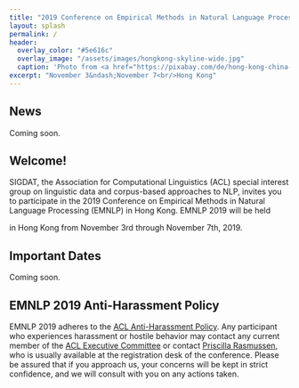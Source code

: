 ```yaml
---
title: "2019 Conference on Empirical Methods in Natural Language Processing"
layout: splash
permalink: /
header:
  overlay_color: "#5e616c"
  overlay_image: "/assets/images/hongkong-skyline-wide.jpg"
  caption: 'Photo from <a href="https://pixabay.com/de/hong-kong-china-nacht-stadtbild-1081704/">Pixabay</a>, CC0 Creative Commons</a>'
excerpt: "November 3&ndash;November 7<br/>Hong Kong"
---
```


<!--
<div class="text-center">
    <span style="font-size: normal;"><i class="fa fa-fw fa-calendar" aria-hidden="true"></i></span><br/>
    <span style="font-weight: bold; font-size: smaller;">
    Tutorials &amp; Workshops : October 31 &amp; November 1<br/>Main Conference : November 2 &ndash; November 4</span>
</div>
--> 

<h2>News</h2>

Coming soon.

<!--
**November 2, 2018**. A PDF version of the conference handbook is also available [online](https://drive.google.com/file/d/1Ya0F3QaMqfACS7sHc9_bcnSfSjhWpumX/view). 
{: .notice--info}

**October 30, 2018**. Due to limited room space at the venue, attendees will need to spread themselves across FOUR rooms for all conference plenary sessions: **Gold Hall**, **Copper Hall**, **Silver Hall**, and **Hall 100**.
{: .notice--info}

**October 30, 2018**. One of the baggage handling companies at Brussels airport is on strike today. As far as we know, only airlines mentioned on [this page](https://www.brusselsairport.be/en/passengers/work-stoppage-at-baggage-handler-aviapartner) are affected but please check with your airport and airline to confirm.
{: .notice--info}

**October 27, 2018**. The conference app is now live! If you already have the Guidebook app on your device, click on "Find Guides" and search for "EMNLP 2018" or scan the [QR code](/participants/#conference-app). Otherwise, click <a href="https://guidebook.com/g/emnlp2018/" target="_blank">here</a>.
{: .notice--info}

**October 26, 2018**. The papers/posters/demos in the [conference schedule](/schedule) are now linked to the corresponding PDFs in the ACL anthology.
{: .notice}
-->

<h2>Welcome!</h2>

SIGDAT, the Association for Computational Linguistics (ACL) special interest group on linguistic data and corpus-based approaches to NLP, invites you to participate in the 2019 Conference on Empirical Methods in Natural Language Processing (EMNLP) in Hong Kong. EMNLP 2019 will be held 
<!--
at the [Square Meeting Center](http://square-brussels.com) 
-->
in Hong Kong from November 3rd through November 7th, 2019.

<h2 id="dates">Important Dates</h2>

Coming soon.

<!--
<h5>Last updated: June 7, 2018.</h5>

<table style="width: 60%">
    <tbody>
        <tr>
            <td><a href="/calls/papers#important-new-submission-guidelines">Anonymity period</a> begins</td>
            <td>Sunday</td>
            <td>April 22, 2018</td>
        </tr>
        <tr>
            <td style="width: 40%;">Submissions due (<i>long &amp; short</i>)</td>
            <td style="width: 30%;">Tuesday</td>
            <td>May 22, 2018</td>
        </tr>
        <tr>
            <td style="width: 40%;">Submissions due (<i>demos</i>)</td>
            <td style="width: 30%;">Friday</td>
            <td>June 1, 2018</td>
        </tr>
        <tr>
            <td>Author response period starts</td>
            <td>Monday</td>
            <td>July 9, 2018</td>
        </tr>
        <tr>
            <td>Author responses due</td>
            <td>Friday</td>
            <td>July 13, 2018</td>
        </tr>
        <tr>
            <td>Notification of acceptance</td>
            <td>Friday</td>
            <td>August 10, 2018</td>
        </tr>
        <tr>
          <td>Final versions of papers due</td>
          <td>Monday</td>
          <td>August 27, 2018</td>
        </tr>
        <tr>
          <td>Travel scholarships, student volunteer, and childcare grant applications due</td>
          <td style="width: 30%;">Monday</td>
          <td>September 10, 2018</td>
        </tr>
        <tr>
            <td style="width: 40%;">Early Registration Deadline</td>
            <td style="width: 30%;">Monday</td>
            <td>September 24, 2018</td>
        </tr>
        <tr>
            <td style="width: 40%;">Workshops &amp; tutorials</td>
            <td style="width: 30%;">Wednesday &ndash; Thursday</td>
            <td>October 31 &ndash; November 1, 2018</td>
        </tr>
        <tr>
            <td>Main conference</td>
            <td>Friday &ndash; Sunday</td>
            <td>November 2 &ndash; November 4, 2018</td>
        </tr>        
    </tbody>
</table>
<h5>Note: All deadlines are calculated at 11:59pm Pacific Daylight Savings Time (UTC -7h).</h5>
-->

<h2>EMNLP 2019 Anti-Harassment Policy</h2>
EMNLP 2019 adheres to the <a href="https://www.aclweb.org/adminwiki/index.php?title=Anti-Harassment_Policy">ACL Anti-Harassment Policy</a>. Any participant who experiences harassment or hostile behavior may contact any current member of the <a href="https://www.aclweb.org/portal/about">ACL Executive Committee</a> or contact <a href="mailto:acl@aclweb.org">Priscilla Rasmussen</a>, who is usually available at the registration desk of the conference. Please be assured that if you approach us, your concerns will be kept in strict confidence, and we will consult with you on any actions taken.
